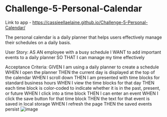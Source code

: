 # Challenge-5-Personal-Calendar

Link to app - https://cassieellaelaine.github.io/Challenge-5-Personal-Calendar/

The personal calendar is a daily planner that helps users effectively manage their schedules on a daily basis. 

User Story:
AS AN employee with a busy schedule
I WANT to add important events to a daily planner
SO THAT I can manage my time effectively

Acceptance Criteria: 
GIVEN I am using a daily planner to create a schedule
WHEN I open the planner
THEN the current day is displayed at the top of the calendar
WHEN I scroll down
THEN I am presented with time blocks for standard business hours
WHEN I view the time blocks for that day
THEN each time block is color-coded to indicate whether it is in the past, present, or future
WHEN I click into a time block
THEN I can enter an event
WHEN I click the save button for that time block
THEN the text for that event is saved in local storage
WHEN I refresh the page
THEN the saved events persist
![image](https://user-images.githubusercontent.com/129123349/236111471-32e949da-fb64-4e9f-81dc-43a49f45f893.png)
